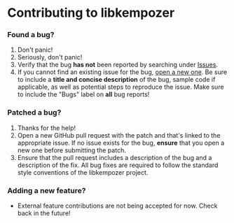 # Contributing to libkempozer

### Found a bug?
1) Don't panic!
2) Seriously, don't panic!
3) Verify that the bug __has not__ been reported by searching under [Issues](https://github.com/bryanwofter/libkempozer/labels/bug).
4) If you cannot find an existing issue for the bug, [open a new one](https://github.com/bryanwofter/libkempozer/issues/new).
Be sure to include a __title and concise description__ of the bug, sample code if applicable, as well as potential steps to reproduce the issue.
Make sure to include the "Bugs" label on __all__ bug reports!

### Patched a bug?
1) Thanks for the help!
2) Open a new GitHub pull request with the patch and that's linked to the appropriate issue. If no issue exists for the bug, __ensure__ that you
open a new one before submitting the patch.
3) Ensure that the pull request includes a description of the bug and a description of the fix. All bug fixes are required to follow the standard style conventions
of the libkempozer project.

### Adding a new feature?
* External feature contributions are not being accepted for now. Check back in the future!
